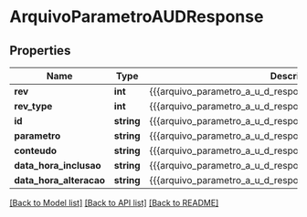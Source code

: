 # ArquivoParametroAUDResponse

## Properties
Name | Type | Description | Notes
------------ | ------------- | ------------- | -------------
**rev** | **int** | {{{arquivo_parametro_a_u_d_response_rev_value}}} | [optional] 
**rev_type** | **int** | {{{arquivo_parametro_a_u_d_response_rev_type_value}}} | [optional] 
**id** | **string** | {{{arquivo_parametro_a_u_d_response_id_value}}} | [optional] 
**parametro** | **string** | {{{arquivo_parametro_a_u_d_response_parametro_value}}} | [optional] 
**conteudo** | **string** | {{{arquivo_parametro_a_u_d_response_conteudo_value}}} | [optional] 
**data_hora_inclusao** | **string** | {{{arquivo_parametro_a_u_d_response_data_hora_inclusao_value}}} | [optional] 
**data_hora_alteracao** | **string** | {{{arquivo_parametro_a_u_d_response_data_hora_alteracao_value}}} | [optional] 

[[Back to Model list]](../README.md#documentation-for-models) [[Back to API list]](../README.md#documentation-for-api-endpoints) [[Back to README]](../README.md)



